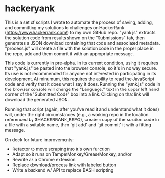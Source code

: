 # hackeryank

This is a set of scripts I wrote to automate the process of saving, adding, and committing my solutions to  challenges on HackerRank (https://www.hackerrank.com/) to my own GitHub repo. "yank.js" extracts the solution code from results shown on the "Submissions" tab, then generates a JSON download containing that code and associated metadata. "process.js" will create a file with the solution code in the proper place in the repo, add and them commit it with an appropriate message.

This code is currently in pre-alpha. In its current condition, using it requires that "yank.js" be pasted into the browser console, so it's in no way secure. Its use is not recommended for anyone not interested in participating in its development. At minumum, this requires the ability to read the JavaScript code and verify that it does what I say it does. Running the "yank.js" code in the browser console will change the "Language:" text in the upper left hand corner of the "Submitted Code" box into a link. Clicking on that link will download the generated JSON. 

Running that script (again, after you've read it and understand what it does) will, under the right circumstances (e.g., a working repo in the location referenced by $HACKERRANK_REPO), create a copy of the solution code in a file with a suitable name, then 'git add' and 'git commit' it with a fitting message.

On deck for future improvements:

* Refactor to move scraping into it's own function
* Adapt so it runs on TamperMonkey/GreaseMonkey, and/or
* Rewrite as a Chrome extension
* Replace download/process link with labeled button
* Write a backend w/ API to replace BASH scripting



